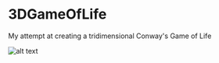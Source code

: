 # 3DGameOfLife
My attempt at creating a tridimensional Conway's Game of Life


![alt text](https://github.com/Glazzerino/3DGameOfLife/tree/main/assets/sc1.png "Image of a 20x20x20 world")